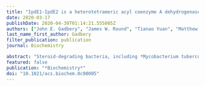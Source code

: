 ```yaml
---
title: "IpdE1-IpdE2 is a heterotetrameric acyl coenzyme A dehydrogenase that is widely distributed in steroid-degrading bacteria"
date: 2020-03-17
publishDate: 2020-04-30T01:14:21.555085Z
authors: ["John E. Gadbery", "James W. Round", "Tianao Yuan", "Matthew F. Wipperman", "Keith T. Story", "Adam M. Crowe", "Israel Casabon", "Jie Liu", "Xinxin Yang", "Lindsay D. Eltis", "Nicole S. Sampson"]
last_name_first_author: Gadbery
filter_publication: publication
journal: Biochemistry

abstract: "Steroid-degrading bacteria, including *Mycobacterium tuberculosis* (Mtb), utilize an architecturally distinct subfamily of acyl coenzyme A dehydrogenases (ACADs) for steroid catabolism. These ACADs are α<sub>2</sub>β<sub>2</sub> heterotetramers that are usually encoded by adjacent fadE-like genes. In mycobacteria, *ipdE1* and *ipdE2* (formerly *fadE30* and *fadE33*) occur in divergently transcribed operons associated with the catabolism of 3aα-H-4α(3′-propanoate)-7aβ-methylhexahydro-1,5-indanedione (HIP), a steroid metabolite. In Mycobacterium smegmatis, Δ*ipdE1* and Δ*ipdE2* mutants had similar phenotypes, showing impaired growth on cholesterol and accumulating 5-OH HIP in the culture supernatant. Bioinformatic analyses revealed that IpdE1 and IpdE2 share many of the features of the α- and β-subunits, respectively, of heterotetrameric ACADs that are encoded by adjacent genes in many steroid-degrading proteobacteria. When coproduced in a rhodococcal strain, IpdE1 and IpdE2 of Mtb formed a complex that catalyzed the dehydrogenation of 5OH-HIP coenzyme A (5OH-HIP-CoA) to 5OH-3aα-H-4α(3′-prop-1-enoate)-7aβ-methylhexa-hydro-1,5-indanedione coenzyme A ((E)-5OH-HIPE-CoA). This corresponds to the initial step in the pathway that leads to degradation of steroid C and D rings via β-oxidation. Small-angle X-ray scattering revealed that the IpdE1-IpdE2 complex was an α<sub>2</sub>β<sub>2</sub> heterotetramer typical of other ACADs involved in steroid catabolism. These results provide insight into an important class of steroid catabolic enzymes and a potential virulence determinant in Mtb"
featured: false
publication: "*Biochemistry*"
doi: "10.1021/acs.biochem.0c00005"
---
```


